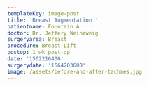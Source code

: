 ```yaml
---
templateKey: image-post
title: 'Breast Augmentation '
patientname: Fountain A
doctor: Dr. Jeffery Weinzweig
surgeryarea: Breast
procedure: Breast Lift
postop: 1 wk post-op
date: '1562216400'
surgerydate: '1564203600'
image: /assets/before-and-after-tachmes.jpg
---
```


